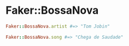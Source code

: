 # Faker::BossaNova

```ruby
Faker::BossaNova.artist #=> "Tom Jobin"

Faker::BossaNova.song #=> "Chega de Saudade"
```
